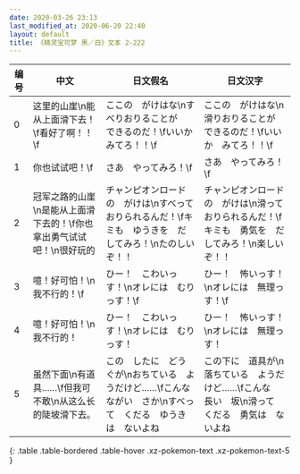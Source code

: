 ```yaml
---
date: 2020-03-26 23:13
last_modified_at: 2020-06-20 22:40
layout: default
title: 《精灵宝可梦 黑／白》文本 2-222
---
```

| 编号 | 中文 | 日文假名 | 日文汉字 |
| ---- | ---- | ---- | --- |
| 0 | 这里的山崖\n能从上面滑下去！\f看好了啊！！\f | ここの　がけはな\nすべりおりることが　できるのだ！\fいいか　みてろ！！\f | ここの　がけはな\n滑りおりることが　できるのだ！\fいいか　みてろ！！\f |
| 1 | 你也试试吧！\f | さあ　やってみろ！\f | さあ　やってみろ！\f |
| 2 | 冠军之路的山崖\n是能从上面滑下去的！\f你也拿出勇气试试吧！\n很好玩的 | チャンピオンロードの　がけは\nすべって　おりられるんだ！\fキミも　ゆうきを　だしてみろ！\nたのしいぞ！！ | チャンピオンロードの　がけは\n滑って　おりられるんだ！\fキミも　勇気を　だしてみろ！\n楽しいぞ！！ |
| 3 | 噫！好可怕！\n我不行的！\f | ひー！　こわいっす！\nオレには　むりっす！\f | ひー！　怖いっす！\nオレには　無理っす！\f |
| 4 | 噫！好可怕！\n我不行的！ | ひー！　こわいっす！\nオレには　むりっす！ | ひー！　怖いっす！\nオレには　無理っす！ |
| 5 | 虽然下面\n有道具……\f但我可不敢\n从这么长的陡坡滑下去。 | この　したに　どうぐが\nおちている　ようだけど……\fこんな　ながい　さか\nすべって　くだる　ゆうきは　ないよね | この下に　道具が\n落ちている　ようだけど……\fこんな　長い　坂\n滑って　くだる　勇気は　ないよね |
{: .table .table-bordered .table-hover .xz-pokemon-text .xz-pokemon-text-5 }
